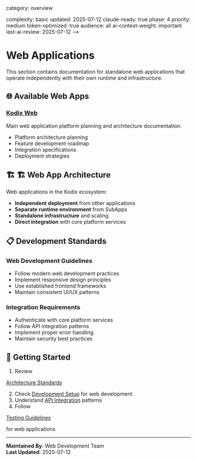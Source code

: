 <!-- AI-METADATA:
<!-- AI-CONTEXT-PRIORITY: always-include="false" summary-threshold="medium" -->category: overview
complexity: basic
updated: 2025-07-12
claude-ready: true
phase: 4
priority: medium
token-optimized: true
audience: all
ai-context-weight: important
last-ai-review: 2025-07-12
-->

# Web Applications

This section contains documentation for standalone web applications that operate independently with their own runtime and infrastructure.

## 🌐 Available Web Apps

### [Kodix Web](./kodix-web/)
Main web application platform planning and architecture documentation.

- Platform architecture planning
- Feature development roadmap
- Integration specifications
- Deployment strategies

## 🏗️ 🏗️ Web App Architecture

Web applications in the Kodix ecosystem:
- **Independent deployment** from other applications
- **Separate runtime environment** from SubApps
- **Standalone infrastructure** and scaling
- **Direct integration** with core platform services

## 📋 Development Standards

### Web Development Guidelines
- Follow modern web development practices
- Implement responsive design principles
- Use established frontend frameworks
- Maintain consistent UI/UX patterns

### Integration Requirements
- Authenticate with core platform services
- Follow API integration patterns
- Implement proper error handling
- Maintain security best practices

## 🚀 Getting Started

1. Review <!-- AI-LINK: type="dependency" importance="high" -->
<!-- AI-LINK: type="dependency" importance="high" -->
<!-- AI-CONTEXT-REF: importance="high" type="architecture" -->
<!-- AI-CONTEXT-REF: importance="high" type="standards" -->
[Architecture Standards](../../architecture/standards/architecture-standards.md)
<!-- /AI-CONTEXT-REF -->
<!-- /AI-CONTEXT-REF -->
<!-- /AI-LINK -->
<!-- /AI-LINK -->
2. Check [Development Setup](../../development/setup/) for web development
3. Understand [API Integration](../../core/api-reference/) patterns
4. Follow <!-- AI-LINK: type="related" importance="medium" -->
<!-- AI-CONTEXT-REF: importance="medium" type="guide" -->
[Testing Guidelines](../../development/testing/)
<!-- /AI-CONTEXT-REF -->
<!-- /AI-LINK --> for web applications

---

**Maintained By**: Web Development Team  
**Last Updated**: 2025-07-12
